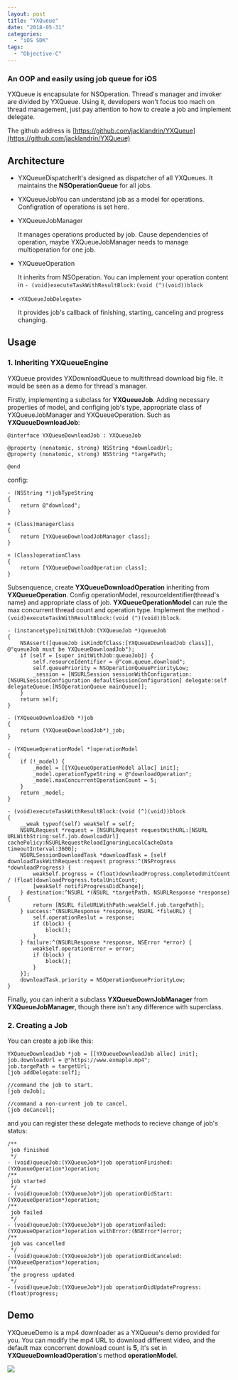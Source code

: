 ```yaml
---
layout: post
title: "YXQueue"
date: "2018-05-31"
categories: 
  - "iOS SDK"
tags:
  - "Objective-C"
---
```


### An OOP and easily using job queue for iOS

YXQueue is encapsulate for NSOperation. Thread's manager and invoker are divided by YXQueue. Using it, developers won't focus too mach on thread management, just pay attention to how to create a job and implement delegate.

The github address is [https://github.com/jacklandrin/YXQueue](https://github.com/jacklandrin/YXQueue)

## Architecture

- YXQueueDispatcherIt's designed as dispatcher of all YXQueues. It maintains the **NSOperationQueue** for all jobs.
- YXQueueJobYou can understand job as a model for operations. Configration of operations is set here.
- YXQueueJobManager
    
    It manages operations producted by job. Cause dependencies of operation, maybe YXQueueJobManager needs to manage multioperation for one job.
- YXQueueOperation
    
    It inherits from NSOperation. You can implement your operation content in `- (void)executeTaskWithResultBlock:(void (^)(void))block`
- `<YXQueueJobDelegate>`
    
    It provides job's callback of finishing, starting, canceling and progress changing.

## Usage

### 1\. Inheriting YXQueueEngine

YXQueue provides YXDownloadQueue to multithread download big file. It would be seen as a demo for thread's manager.

Firstly, implementing a subclass for **YXQueueJob**. Adding necessary properties of model, and configing job's type, appropriate class of YXQueueJobManager and YXQueueOperation. Such as **YXQueueDownloadJob**:

```
@interface YXQueueDownloadJob : YXQueueJob

@property (nonatomic, strong) NSString *downloadUrl;
@property (nonatomic, strong) NSString *targePath;

@end

```

config:

```
- (NSString *)jobTypeString
{
    return @"download";
}

+ (Class)managerClass
{
    return [YXQueueDownloadJobManager class];
}

+ (Class)operationClass
{
    return [YXQueueDownloadOperation class];
}
```

Subsenquence, create **YXQueueDownloadOperation** inheriting from **YXQueueOperation**. Config operationModel, resourceIdentifier(thread's name) and appropriate class of job. **YXQueueOperationModel** can rule the max concurrent thread count and operation type. Implement the method `- (void)executeTaskWithResultBlock:(void (^)(void))block`.

```
- (instancetype)initWithJob:(YXQueueJob *)queueJob
{
    NSAssert([queueJob isKindOfClass:[YXQueueDownloadJob class]], @"queueJob must be YXQueueDownloadJob");
    if (self = [super initWithJob:queueJob]) {
        self.resourceIdentifier = @"com.queue.download";
        self.queuePriority = NSOperationQueuePriorityLow;
        _session = [NSURLSession sessionWithConfiguration:[NSURLSessionConfiguration defaultSessionConfiguration] delegate:self delegateQueue:[NSOperationQueue mainQueue]];
    }
    return self;
}

- (YXQueueDownloadJob *)job
{
    return (YXQueueDownloadJob*)_job;
}

- (YXQueueOperationModel *)operationModel
{
    if (!_model) {
        _model = [[YXQueueOperationModel alloc] init];
        _model.operationTypeString = @"downloadOperation";
        _model.maxConcurrentOperationCount = 5;
    }
    return _model;
}

- (void)executeTaskWithResultBlock:(void (^)(void))block
{
    __weak typeof(self) weakSelf = self;
    NSURLRequest *request = [NSURLRequest requestWithURL:[NSURL URLWithString:self.job.downloadUrl] cachePolicy:NSURLRequestReloadIgnoringLocalCacheData timeoutInterval:3600];
    NSURLSessionDownloadTask *downloadTask = [self downloadTaskWithRequest:request progress:^(NSProgress *downloadProgress) {
        weakSelf.progress = (float)downloadProgress.completedUnitCount / (float)downloadProgress.totalUnitCount;
        [weakSelf notifiProgressDidChange];
    } destination:^NSURL *(NSURL *targetPath, NSURLResponse *response) {
        return [NSURL fileURLWithPath:weakSelf.job.targePath];
    } success:^(NSURLResponse *response, NSURL *fileURL) {
        self.operationReslut = response;
        if (block) {
            block();
        }
    } failure:^(NSURLResponse *response, NSError *error) {
        weakSelf.operationError = error;
        if (block) {
            block();
        }
    }];
    downloadTask.priority = NSOperationQueuePriorityLow;
}
```

Finally, you can inherit a subclass **YXQueueDownJobManager** from **YXQueueJobManager**, though there isn't any difference with superclass.

### 2\. Creating a Job

You can create a job like this:

```
YXQueueDownloadJob *job = [[YXQueueDownloadJob alloc] init];
job.downloadUrl = @"https://www.exmaple.mp4";
job.targePath = targetUrl;
[job addDelegate:self];

//command the job to start.
[job doJob];

//command a non-current job to cancel.
[job doCancel];

```

and you can register these delegate methods to recieve change of job's status:

```
/**
 job finished
 */
- (void)queueJob:(YXQueueJob*)job operationFinished:(YXQueueOperation*)operation;
/**
 job started
 */
- (void)queueJob:(YXQueueJob*)job operationDidStart:(YXQueueOperation*)operation;
/**
 job failed
 */
- (void)queueJob:(YXQueueJob*)job operationFailed:(YXQueueOperation*)operation withError:(NSError*)error;
/**
 job was cancelled
 */
- (void)queueJob:(YXQueueJob*)job operationDidCanceled:(YXQueueOperation*)operation;
/**
 the progress updated
 */
- (void)queueJob:(YXQueueJob*)job operationDidUpdateProgress:(float)progress;

```

## Demo

YXQueueDemo is a mp4 downloader as a YXQueue's demo provided for you. You can modify the mp4 URL to download different video, and the default max concorrent download count is **5**, it's set in **YXQueueDownloadOperation**'s method **operationModel**.

![](/assets/img/images/download-demo.png)
